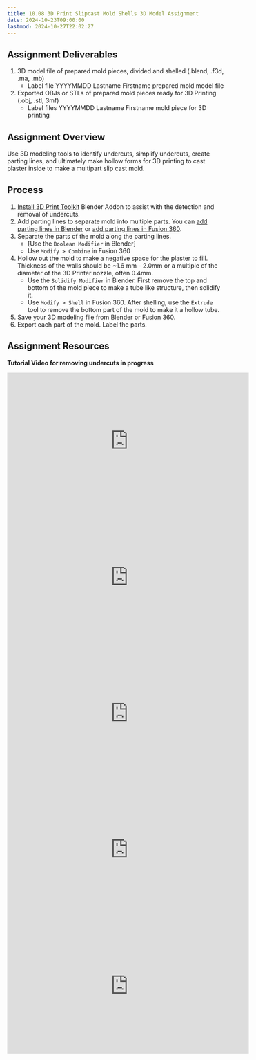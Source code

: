```yaml
---
title: 10.08 3D Print Slipcast Mold Shells 3D Model Assignment
date: 2024-10-23T09:00:00
lastmod: 2024-10-27T22:02:27
---
```


## Assignment Deliverables

1. 3D model file of prepared mold pieces, divided and shelled (.blend, .f3d, .ma, .mb)
   - Label file YYYYMMDD Lastname Firstname prepared mold model file
2. Exported OBJs or STLs of prepared mold pieces ready for 3D Printing (.obj, .stl, 3mf)
   - Label files YYYYMMDD Lastname Firstname mold piece for 3D printing

## Assignment Overview

Use 3D modeling tools to identify undercuts, simplify undercuts, create parting lines, and ultimately make hollow forms for 3D printing to cast plaster inside to make a multipart slip cast mold.

## Process

1. [Install 3D Print Toolkit](../../../../3d-modeling/blender/3d-print-toolbox-addon-blender.md) Blender Addon to assist with the detection and removal of undercuts.
2. Add parting lines to separate mold into multiple parts. You can [add parting lines in Blender](./10-04-add-mold-parting-lines-blender.md) or [add parting lines in Fusion 360](./10-06-add-mold-parting-lines-fusion-360.md).
3. Separate the parts of the mold along the parting lines.
   - [Use the `Boolean Modifier` in Blender]
   - Use `Modify > Combine` in Fusion 360
4. Hollow out the mold to make a negative space for the plaster to fill. Thickness of the walls should be ~1.6 mm - 2.0mm or a multiple of the diameter of the 3D Printer nozzle, often 0.4mm.
   - Use the `Solidify Modifier` in Blender. First remove the top and bottom of the mold piece to make a tube like structure, then solidify it.
   - Use `Modify > Shell` in Fusion 360. After shelling, use the `Extrude` tool to remove the bottom part of the mold to make it a hollow tube.
5. Save your 3D modeling file from Blender or Fusion 360.
6. Export each part of the mold. Label the parts.

## Assignment Resources

**Tutorial Video for removing undercuts in progress**

<div class="video-grid">

<div class="iframe-16-9-container">
<iframe class="youTubeIframe" width="560" height="315" src="https://www.youtube.com/embed/lYRb60kpHak" title="YouTube video player" frameborder="0" allow="accelerometer; autoplay; clipboard-write; encrypted-media; gyroscope; picture-in-picture; web-share" allowfullscreen></iframe>
</div>

<div class="iframe-16-9-container">
<iframe class="youTubeIframe" width="560" height="315" src="https://www.youtube.com/embed/jZhWRZBb05c" title="YouTube video player" frameborder="0" allow="accelerometer; autoplay; clipboard-write; encrypted-media; gyroscope; picture-in-picture; web-share" allowfullscreen></iframe>
</div>

<div class="iframe-16-9-container">
<iframe class="youTubeIframe" width="560" height="315" src="https://www.youtube.com/embed/GHersJCQUVc" title="YouTube video player" frameborder="0" allow="accelerometer; autoplay; clipboard-write; encrypted-media; gyroscope; picture-in-picture; web-share" allowfullscreen></iframe>
</div>

<div class="iframe-16-9-container">
<iframe class="youTubeIframe" width="560" height="315" src="https://www.youtube.com/embed/9s7woWfZ84U?rel=0" title="YouTube video player" frameborder="0" allow="accelerometer; autoplay; clipboard-write; encrypted-media; gyroscope; picture-in-picture; web-share" allowfullscreen></iframe>
</div>

<div class="iframe-16-9-container">
<iframe class="youTubeIframe" width="560" height="315" src="https://www.youtube.com/embed/f_WTsl64QR8?rel=0" title="YouTube video player" frameborder="0" allow="accelerometer; autoplay; clipboard-write; encrypted-media; gyroscope; picture-in-picture; web-share" allowfullscreen></iframe>
</div>
</div>

</div>
